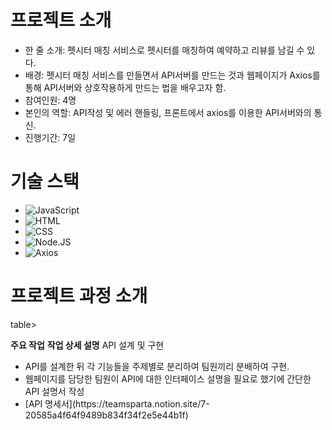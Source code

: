# 프로젝트 소개
- 한 줄 소개: 펫시터 매칭 서비스로 펫시터를 매칭하여 예약하고 리뷰를 남길 수 있다.
- 배경: 펫시터 매칭 서비스를 만들면서 API서버를 만드는 것과 웹페이지가 Axios를 통해 API서버와 상호작용하게 만드는 법을 배우고자 함.
- 참여인원: 4명
- 본인의 역할: API작성 및 에러 핸들링, 프론트에서 axios를 이용한 API서버와의 통신.
- 진행기간: 7일

# 기술 스택
- ![JavaScript](https://img.shields.io/badge/JavaScript-F7DF1E?style=for-the-badge&logo=JavaScript&logoColor=white)
- ![HTML](https://img.shields.io/badge/HTML5-E34F26?style=for-the-badge&logo=HTML5&logoColor=white)
- ![CSS](https://img.shields.io/badge/CSS3-1572B6?style=for-the-badge&logo=CSS3&logoColor=white)
- ![Node.JS](https://img.shields.io/badge/Node.js-339933?style=for-the-badge&logo=Node.js&logoColor=white)
- ![Axios](https://img.shields.io/badge/Axios-5A29E4?style=for-the-badge&logo=Axios&logoColor=white)

# 프로젝트 과정 소개
table>
<thead>
<tr>
<th align="left"><strong>주요 작업</strong></th>
<th align="left"><strong>작업 상세 설명</strong></th>
</tr>
</thead>
<tbody>
<tr>
<td align="left">API 설계 및 구현</td>
<td align="left">
  <ul>
    <li>
      API를 설계한 뒤 각 기능들을 주제별로 분리하여 팀원끼리 분배하여 구현.
    </li>
    <li>
      웹페이지를 담당한 팀원이 API에 대한 인터페이스 설명을 필요로 했기에 간단한 API 설명서 작성
    </li>
    <li>
      [API 명세서](https://teamsparta.notion.site/7-20585a4f64f9489b834f34f2e5e44b1f)
    </li>
  </ul>
  </td>
</tr>
  <tr>
</tbody>
</table>
